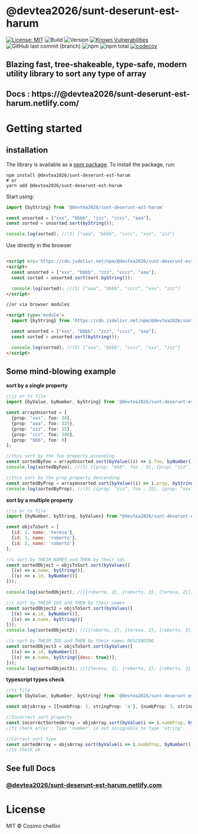# @devtea2026/sunt-deserunt-est-harum

[![License: MIT](https://img.shields.io/badge/License-MIT-blue.svg)](https://opensource.org/licenses/MIT)
![Build](https://github.com/devtea2026/sunt-deserunt-est-harum/workflows/Npm%20deploy/badge.svg)
![Version](https://img.shields.io/npm/v/@devtea2026/sunt-deserunt-est-harum.svg)
[![Known Vulnerabilities](https://snyk.io/test/npm/@devtea2026/sunt-deserunt-est-harum/badge.svg)](https://snyk.io/test/npm/@devtea2026/sunt-deserunt-est-harum)
![GitHub last commit (branch)](https://img.shields.io/github/last-commit/cosimochellini/@devtea2026/sunt-deserunt-est-harum)
![npm](https://img.shields.io/npm/dw/@devtea2026/sunt-deserunt-est-harum)
![npm total](https://img.shields.io/npm/dt/@devtea2026/sunt-deserunt-est-harum.svg)
[![codecov](https://codecov.io/gh/cosimochellini/@devtea2026/sunt-deserunt-est-harum/branch/master/graph/badge.svg)](https://codecov.io/gh/cosimochellini/@devtea2026/sunt-deserunt-est-harum)

## Blazing fast, tree-shakeable, type-safe, modern utility library to sort any type of array

## Docs : https://@devtea2026/sunt-deserunt-est-harum.netlify.com/

# Getting started

## installation

The library is available as a [npm package](https://www.npmjs.com/package/@devtea2026/sunt-deserunt-est-harum).
To install the package, run:

```
npm install @devtea2026/sunt-deserunt-est-harum
# or
yarn add @devtea2026/sunt-deserunt-est-harum
```

Start using:

```typescript
import {byString} from '@devtea2026/sunt-deserunt-est-harum'

const unsorted = ["xxx", "bbbb", "zzz", "cccc", "aaa"];
const sorted = unsorted.sort(byString());

console.log(sorted); //(5) ["aaa", "bbbb", "cccc", "xxx", "zzz"]
```

Use directly in the browser

```html

<script src='https://cdn.jsdelivr.net/npm/@devtea2026/sunt-deserunt-est-harum/dist/index.umd.js'></script>
<script>
  const unsorted = ["xxx", "bbbb", "zzz", "cccc", "aaa"];
  const sorted = unsorted.sort(sort.byString());

  console.log(sorted); //(5) ["aaa", "bbbb", "cccc", "xxx", "zzz"]
</script>

//or via browser modules

<script type='module'>
  import {byString} from 'https://cdn.jsdelivr.net/npm/@devtea2026/sunt-deserunt-est-harum/dist/index.mjs'

  const unsorted = ["xxx", "bbbb", "zzz", "cccc", "aaa"];
  const sorted = unsorted.sort(byString());

  console.log(sorted); //(5) ["aaa", "bbbb", "cccc", "xxx", "zzz"]
</script>
```

## Some mind-blowing example

**sort by a single property**

```typescript
//js or ts file
import {byValue, byNumber, byString} from '@devtea2026/sunt-deserunt-est-harum'

const arrayUnsorted = [
  {prop: "xxx", foo: 34},
  {prop: "aaa", foo: 325},
  {prop: "zzz", foo: 15},
  {prop: "ccc", foo: 340},
  {prop: "bbb", foo: 0}
];

//this sort by the foo property ascending
const sortedByFoo = arrayUnsorted.sort(byValue((i) => i.foo, byNumber()));
console.log(sortedByFoo); //(5) [{prop: "bbb", foo : 0}, {prop: "zzz", foo: 15}, .....];

//this sort by the prop property descending
const sortedByProp = arrayUnsorted.sort(byValue((i) => i.prop, byString({desc: true})));
console.log(sortedByProp); //(5) [{prop: "zzz", foo : 15}, {prop: "xxx", foo: 34}, .....];
```

**sort by a multiple property**

```javascript
//js or ts file
import {byNumber, byString, byValues} from "@devtea2026/sunt-deserunt-est-harum";

const objsToSort = [
  {id: 2, name: 'teresa'},
  {id: 3, name: 'roberto'},
  {id: 2, name: 'roberto'}
];

//i sort by THEIR NAMES and THEN by their ids
const sortedObject = objsToSort.sort(byValues([
  [(x) => x.name, byString()],
  [(x) => x.id, byNumber()]
]));

console.log(sortedObject); //[{roberto, 2}, {roberto, 3}, {teresa, 2}];

//i sort by THEIR IDS and THEN by their names
const sortedObject2 = objsToSort.sort(byValues([
  [(x) => x.id, byNumber()],
  [(x) => x.name, byString()]
]));
console.log(sortedObject2); //[{roberto, 2}, {teresa, 2}, {roberto, 3}];

//i sort by THEIR IDS and THEN by their names DESCENDING
const sortedObject3 = objsToSort.sort(byValues([
  [(x) => x.id, byNumber()],
  [(x) => x.name, byString({desc: true})],
]));
console.log(sortedObject3); //[{teresa, 2}, {roberto, 2}, {roberto, 3}];

```

**typescript types check**

```typescript
//ts file
import {byValue, byNumber, byString} from '@devtea2026/sunt-deserunt-est-harum'

const objsArray = [{numbProp: 2, stringProp: 'a'}, {numbProp: 3, stringProp: 'f'}];

//Incorrect sort property 
const incorrectSortedArray = objsArray.sort(byValue(i => i.numbProp, byString()));
//ts check error : Type 'number' is not assignable to type 'string'.

//Correct sort type
const sortedArray = objsArray.sort(byValue(i => i.numbProp, byNumber()))
//ts check ok

```

## See full Docs

### [**@devtea2026/sunt-deserunt-est-harum.netlify.com**](https://@devtea2026/sunt-deserunt-est-harum.netlify.com)

# License

MIT © Cosimo chellini
